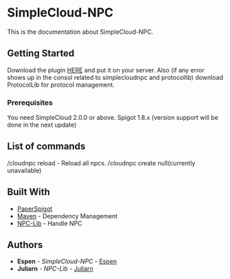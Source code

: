 # SimpleCloud-NPC

This is the documentation about SimpleCloud-NPC.

## Getting Started

Download the plugin [HERE](https://imposdev.eu/repo/org/spigotmc/simplecloudnpc/1.0.0/simplecloudnpc-1.0.0.jar) and put it on your server.
Also (if any error shows up in the consol related to simplecloudnpc and protocollib) download ProtocolLib for protocol management.

### Prerequisites

You need SimpleCloud 2.0.0 or above.
Spigot 1.8.x (version support will be done in the next update)

## List of commands

/cloudnpc reload - Reload all npcs.
/cloudnpc create <playernameOfSkinOwner> <displayName> <shouldLookAtYou> <shouldImitateYou> null(currently unavailable) <serverGroup> <useRealUUIDofPlayerSkin>

## Built With

* [PaperSpigot](https://papermc.io/downloads)
* [Maven](https://maven.apache.org/) - Dependency Management
* [NPC-Lib](https://github.com/juliarn/NPC-Lib) - Handle NPC

## Authors

* **Espen** - *SimpleCloud-NPC* - [Espen](https://github.com/EhreGetaken)
* **Juliarn** - *NPC-Lib* - [Juliarn](https://github.com/juliarn)
